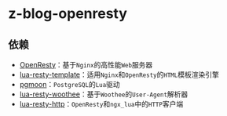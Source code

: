 # z-blog-openresty

## 依赖
- [OpenResty](https://github.com/openresty/openresty)：基于`Nginx`的高性能`Web`服务器
- [lua-resty-template](https://github.com/bungle/lua-resty-template)：适用`Nginx`和`OpenResty`的`HTML`模板渲染引擎
- [pgmoon](https://github.com/leafo/pgmoon)：`PostgreSQL`的`Lua`驱动
- [lua-resty-woothee](https://github.com/woothee/lua-resty-woothee)：基于`Woothee`的`User-Agent`解析器
- [lua-resty-http](https://github.com/woothee/lua-resty-woothee)：`OpenResty`和`ngx_lua`中的`HTTP`客户端

